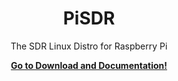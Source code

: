 <p align="center">
    <h1 align="center">PiSDR</h1>
    <p align="center">The SDR Linux Distro for Raspberry Pi</p>
    <p align="center"><strong><a href="https://pisdr.luigifreitas.me/index">Go to Download and Documentation!</a></strong></p>
    <br><br><br>
</p>
